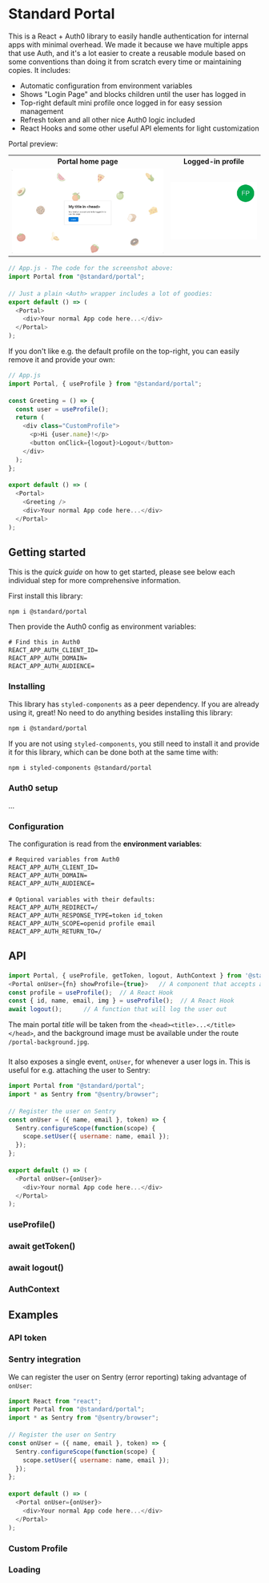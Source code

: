 # Standard Portal

This is a React + Auth0 library to easily handle authentication for internal apps with minimal overhead. We made it because we have multiple apps that use Auth, and it's a lot easier to create a reusable module based on some conventions than doing it from scratch every time or maintaining copies. It includes:

- Automatic configuration from environment variables
- Shows "Login Page" and blocks children until the user has logged in
- Top-right default mini profile once logged in for easy session management
- Refresh token and all other nice Auth0 logic included
- React Hooks and some other useful API elements for light customization

Portal preview:

<table>
  <tr>
    <th>
      Portal home page
    </th>
    <th>
      Logged-in profile
    </th>
  </tr>
  <tr>
    <td>
      <img src="./assets/home-login.jpg" width="600px" />
    </td>
    <td>
      <img src="./assets/profile.gif" width="300px" />
    </td>
  </tr>
</table>

```js
// App.js - The code for the screenshot above:
import Portal from "@standard/portal";

// Just a plain <Auth> wrapper includes a lot of goodies:
export default () => (
  <Portal>
    <div>Your normal App code here...</div>
  </Portal>
);
```

If you don't like e.g. the default profile on the top-right, you can easily remove it and provide your own:

```js
// App.js
import Portal, { useProfile } from "@standard/portal";

const Greeting = () => {
  const user = useProfile();
  return (
    <div class="CustomProfile">
      <p>Hi {user.name}!</p>
      <button onClick={logout}>Logout</button>
    </div>
  );
};

export default () => (
  <Portal>
    <Greeting />
    <div>Your normal App code here...</div>
  </Portal>
);
```

## Getting started

This is the _quick guide_ on how to get started, please see below each individual step for more comprehensive information.

First install this library:

```bash
npm i @standard/portal
```

Then provide the Auth0 config as environment variables:

```
# Find this in Auth0
REACT_APP_AUTH_CLIENT_ID=
REACT_APP_AUTH_DOMAIN=
REACT_APP_AUTH_AUDIENCE=
```

### Installing

This library has `styled-components` as a peer dependency. If you are already using it, great! No need to do anything besides installing this library:

```bash
npm i @standard/portal
```

If you are not using `styled-components`, you still need to install it and provide it for this library, which can be done both at the same time with:

```bash
npm i styled-components @standard/portal
```

### Auth0 setup

...

### Configuration

The configuration is read from the **environment variables**:

```
# Required variables from Auth0
REACT_APP_AUTH_CLIENT_ID=
REACT_APP_AUTH_DOMAIN=
REACT_APP_AUTH_AUDIENCE=

# Optional variables with their defaults:
REACT_APP_AUTH_REDIRECT=/
REACT_APP_AUTH_RESPONSE_TYPE=token id_token
REACT_APP_AUTH_SCOPE=openid profile email
REACT_APP_AUTH_RETURN_TO=/
```

## API

```js
import Portal, { useProfile, getToken, logout, AuthContext } from '@standard/portal';
<Portal onUser={fn} showProfile={true}>   // A component that accepts an `onUser` function and showProfile boolean
const profile = useProfile();  // A React Hook
const { id, name, email, img } = useProfile();  // A React Hook
await logout();      // A function that will log the user out
```

The main portal _title_ will be taken from the `<head><title>...</title></head>`, and the background image must be available under the route `/portal-background.jpg`.

### <Portal />

It also exposes a single event, `onUser`, for whenever a user logs in. This is useful for e.g. attaching the user to Sentry:

```js
import Portal from "@standard/portal";
import * as Sentry from "@sentry/browser";

// Register the user on Sentry
const onUser = ({ name, email }, token) => {
  Sentry.configureScope(function(scope) {
    scope.setUser({ username: name, email });
  });
};

export default () => (
  <Portal onUser={onUser}>
    <div>Your normal App code here...</div>
  </Portal>
);
```

### useProfile()

### await getToken()

### await logout()

### AuthContext

## Examples

### API token

### Sentry integration

We can register the user on Sentry (error reporting) taking advantage of `onUser`:

```js
import React from "react";
import Portal from "@standard/portal";
import * as Sentry from "@sentry/browser";

// Register the user on Sentry
const onUser = ({ name, email }, token) => {
  Sentry.configureScope(function(scope) {
    scope.setUser({ username: name, email });
  });
};

export default () => (
  <Portal onUser={onUser}>
    <div>Your normal App code here...</div>
  </Portal>
);
```

### Custom Profile

### Loading
